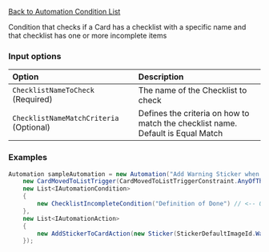 [Back to Automation Condition List](Automation-Engine#conditions)

Condition that checks if a Card has a checklist with a specific name and that checklist has one or more incomplete items

### Input options
| Option| Description |
|:---|:---|
| `ChecklistNameToCheck` (Required) | The name of the Checklist to check | 
| `ChecklistNameMatchCriteria` (Optional) | Defines the criteria on how to match the checklist name. Default is Equal Match | 

### Examples

```cs
Automation sampleAutomation = new Automation("Add Warning Sticker when card moved to 'Done' and the 'Definition of Done' checklist are not complete",
    new CardMovedToListTrigger(CardMovedToListTriggerConstraint.AnyOfTheseListsAreMovedTo, "Done") { TreatListNameAsId = true },
    new List<IAutomationCondition>
    {
        new ChecklistIncompleteCondition("Definition of Done") // <-- Our condition
    },
    new List<IAutomationAction>
    {
        new AddStickerToCardAction(new Sticker(StickerDefaultImageId.Warning))
    });

```